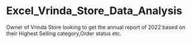 # Excel_Vrinda_Store_Data_Analysis
Owner of Vrinda Store looking to get the annual report of 2022 based on their Highest Selling category,Order status etc.
